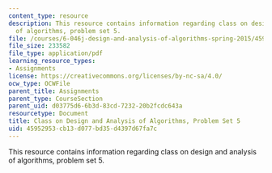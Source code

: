 ```yaml
---
content_type: resource
description: This resource contains information regarding class on design and analysis
  of algorithms, problem set 5.
file: /courses/6-046j-design-and-analysis-of-algorithms-spring-2015/45952953cb13d077bd35d4397d67fa7c_MIT6_046JS15_pset5.pdf
file_size: 233582
file_type: application/pdf
learning_resource_types:
- Assignments
license: https://creativecommons.org/licenses/by-nc-sa/4.0/
ocw_type: OCWFile
parent_title: Assignments
parent_type: CourseSection
parent_uid: d03775d6-6b3d-83cd-7232-20b2fcdc643a
resourcetype: Document
title: Class on Design and Analysis of Algorithms, Problem Set 5
uid: 45952953-cb13-d077-bd35-d4397d67fa7c
---
```

This resource contains information regarding class on design and analysis of algorithms, problem set 5.